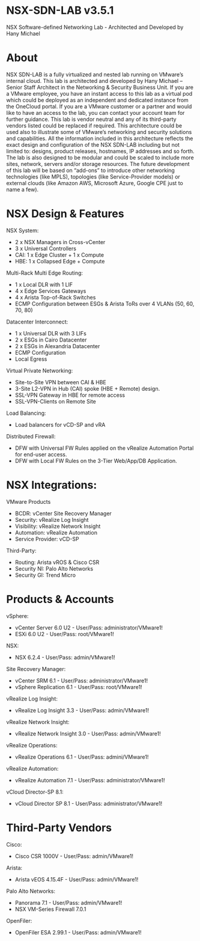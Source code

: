 # NSX-SDN-LAB v3.5.1
NSX Software-defined Networking Lab - Architected and Developed by Hany Michael 

# About
NSX SDN-LAB is a fully virtualized and nested lab running on VMware’s internal cloud. This lab is architected and developed by Hany Michael – Senior Staff Architect in the Networking & Security Business Unit. If you are a VMware employee, you have an instant access to this lab as a virtual pod which could be deployed as an independent and dedicated instance from the OneCloud portal. If you are a VMware customer or a partner and would like to have an access to the lab, you can contact your account team for further guidance. This lab is vendor neutral and any of its third-party vendors listed could be replaced if required. This architecture could be used also to illustrate some of VMware’s networking and security solutions and capabilities. All the information included in this architecture reflects the exact design and configuration of the NSX SDN-LAB including but not limited to: designs, product releases, hostnames, IP addresses and so forth. The lab is also designed to be modular and could be scaled to include more sites, network, servers and/or storage resources. The future development of this lab will be based on “add-ons” to introduce other networking technologies (like MPLS), topologies (like Service-Provider models) or external clouds (like Amazon AWS, Microsoft Azure, Google CPE just to name a few).

# NSX Design & Features
NSX System:
- 2 x NSX Managers in Cross-vCenter
- 3 x Universal Controllers
- CAI: 1 x Edge Cluster + 1 x Compute
- HBE: 1 x Collapsed Edge + Compute

Multi-Rack Multi Edge Routing:
- 1 x Local DLR with 1 LIF
- 4 x Edge Services Gateways
- 4 x Arista Top-of-Rack Switches
- ECMP Configuration between ESGs & Arista ToRs over 4 VLANs (50, 60, 70, 80)

Datacenter Interconnect:
- 1 x Universal DLR with 3 LIFs
- 2 x ESGs in Cairo Datacenter
- 2 x ESGs in Alexandria Datacenter
- ECMP Configuration
- Local Egress

Virtual Private Networking:
- Site-to-Site VPN between CAI & HBE
- 3-Site L2-VPN in Hub (CAI) spoke (HBE + Remote) design.
- SSL-VPN Gateway in HBE for remote access 
- SSL-VPN-Clients on Remote Site

Load Balancing:
- Load balancers for vCD-SP and vRA

Distributed Firewall: 
- DFW with Universal FW Rules applied on the vRealize Automation Portal for end-user access.  
- DFW with Local FW Rules on the 3-Tier Web/App/DB Application.

# NSX Integrations:
VMware Products
- BCDR: vCenter Site Recovery Manager
- Security: vRealize Log Insight
- Visibility: vRealize Network Insight
- Automation: vRealize Automation
- Service Provider: vCD-SP

Third-Party:
- Routing: Arista vROS & Cisco CSR
- Security NI: Palo Alto Networks
- Security GI: Trend Micro 

# Products & Accounts
vSphere: 
- vCenter Server 6.0 U2 - User/Pass: administrator/VMware1!
- ESXi 6.0 U2 - User/Pass: root/VMware1!

NSX: 
- NSX 6.2.4 - User/Pass: admin/VMware1!

Site Recovery Manager:
- vCenter SRM 6.1 - User/Pass: administrator/VMware1!
- vSphere Replication 6.1 - User/Pass: root/VMware1!

vRealize Log Insight:
- vRealize Log Insight 3.3 - User/Pass: admin/VMware1!

vRealize Network Insight:
- vRealize Network Insight 3.0 - User/Pass: admin/VMware1!

vRealize Operations:
- vRealize Operations 6.1 - User/Pass: admini/VMware1!

vRealize Automation:
- vRealize Automation 7.1 - User/Pass: administrator/VMware1!

vCloud Director-SP 8.1:
- vCloud Director SP 8.1 - User/Pass: administrator/VMware1!

# Third-Party Vendors
Cisco:
- Cisco CSR 1000V - User/Pass: admin/VMware1!

Arista:
- Arista vEOS  4.15.4F - User/Pass: admin/VMware1!

Palo Alto Networks:
- Panorama 7.1 - User/Pass: admin/VMware1!
- NSX VM-Series Firewall 7.0.1 

OpenFiler: 
- OpenFiler ESA 2.99.1 - User/Pass: admin/VMware1!









